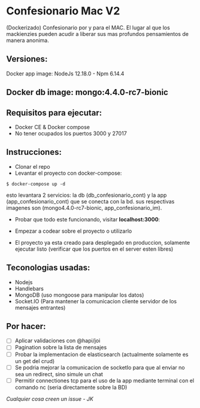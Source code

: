 # Confesionario Mac V2
(Dockerizado) Confesionario por y para el MAC. El lugar al que los mackienzies pueden acudir a liberar sus mas profundos pensamientos de manera anonima.

Versiones:
---------

Docker app image: NodeJs 12.18.0 - Npm 6.14.4

Docker db image: mongo:4.4.0-rc7-bionic
---------

Requisitos para ejecutar:
---------

- Docker CE & Docker compose
- No tener ocupados los puertos 3000 y 27017

Instrucciones:
---------

- Clonar el repo
- Levantar el proyecto con docker-compose:

```
$ docker-compose up -d
```
esto levantara 2 servicios: la db (db_confesionario_cont) y la app (app_confesionario_cont) que se conecta con la bd. sus respectivas imagenes son (mongo4.4.0-rc7-bionic, app_confesionario_im).
- Probar que todo este funcionando, visitar **localhost:3000**:

- Empezar a codear sobre el proyecto o utilizarlo

- El proyecto ya esta creado para desplegado en produccion, solamente ejecutar listo (verificar que los puertos en el server esten libres)

Teconologias usadas:
---------

- Nodejs
- Handlebars
- MongoDB (uso mongoose para manipular los datos)
- Socket.IO (Para mantener la comunicacion cliente servidor de los mensajes entrantes)

Por hacer:
---------

- [ ] Aplicar validaciones con @hapi/joi
- [ ] Pagination sobre la lista de mensajes
- [ ] Probar la implementacion de elasticsearch (actualmente solamente es un get del crud)
- [ ] Se podria mejorar la comunicacion de socketIo para que al enviar no sea un redirect, sino simule un chat
- [ ] Permitir connectiones tcp para el uso de la app mediante terminal con el comando nc (seria directamente sobre la BD)

*Cualquier cosa creen un issue - JK*

